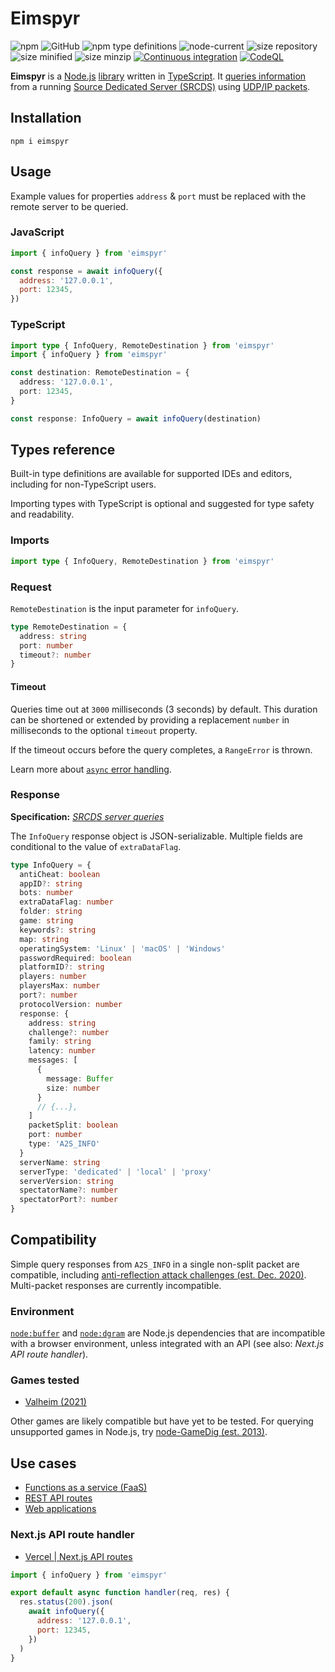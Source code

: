 # Eimspyr

![npm](https://img.shields.io/npm/v/eimspyr?style=plastic)
![GitHub](https://img.shields.io/github/license/Stassi/eimspyr?style=plastic)
![npm type definitions](https://img.shields.io/npm/types/eimspyr?style=plastic)
![node-current](https://img.shields.io/node/v/eimspyr?style=plastic)
![size repository](https://img.shields.io/github/languages/code-size/Stassi/eimspyr?style=plastic)
![size minified](https://img.shields.io/bundlephobia/min/eimspyr?style=plastic)
![size minzip ](https://img.shields.io/bundlephobia/minzip/eimspyr?style=plastic)
[![Continuous integration](https://github.com/Stassi/eimspyr/actions/workflows/ci.yml/badge.svg)](https://github.com/Stassi/eimspyr/actions/workflows/ci.yml)
[![CodeQL](https://github.com/Stassi/eimspyr/actions/workflows/codeql.yml/badge.svg)](https://github.com/Stassi/eimspyr/actions/workflows/codeql.yml)

**Eimspyr** is a [Node.js](https://nodejs.org/) [library](<https://en.wikipedia.org/wiki/Library_(computing)>) written in [TypeScript](https://www.typescriptlang.org/). It [queries information](https://developer.valvesoftware.com/wiki/Server_queries) from a running [Source Dedicated Server (SRCDS)](https://developer.valvesoftware.com/wiki/Source_Dedicated_Server) using [UDP/IP packets](https://en.wikipedia.org/wiki/User_Datagram_Protocol).

## Installation

```Shell
npm i eimspyr
```

## Usage

Example values for properties `address` & `port` must be replaced with the remote server to be queried.

### JavaScript

```javascript
import { infoQuery } from 'eimspyr'

const response = await infoQuery({
  address: '127.0.0.1',
  port: 12345,
})
```

### TypeScript

```typescript
import type { InfoQuery, RemoteDestination } from 'eimspyr'
import { infoQuery } from 'eimspyr'

const destination: RemoteDestination = {
  address: '127.0.0.1',
  port: 12345,
}

const response: InfoQuery = await infoQuery(destination)
```

## Types reference

Built-in type definitions are available for supported IDEs and editors, including for non-TypeScript users.

Importing types with TypeScript is optional and suggested for type safety and readability.

### Imports

```typescript
import type { InfoQuery, RemoteDestination } from 'eimspyr'
```

### Request

`RemoteDestination` is the input parameter for `infoQuery`.

```typescript
type RemoteDestination = {
  address: string
  port: number
  timeout?: number
}
```

#### Timeout

Queries time out at `3000` milliseconds (3 seconds) by default. This duration can be shortened or extended by providing a replacement `number` in milliseconds to the optional `timeout` property.

If the timeout occurs before the query completes, a `RangeError` is thrown.

Learn more about [`async` error handling](https://developer.mozilla.org/en-US/docs/Web/JavaScript/Reference/Operators/await#promise_rejection).

### Response

**Specification:** [_SRCDS server queries_](https://developer.valvesoftware.com/wiki/Server_queries)

The `InfoQuery` response object is JSON-serializable. Multiple fields are conditional to the value of `extraDataFlag`.

```typescript
type InfoQuery = {
  antiCheat: boolean
  appID?: string
  bots: number
  extraDataFlag: number
  folder: string
  game: string
  keywords?: string
  map: string
  operatingSystem: 'Linux' | 'macOS' | 'Windows'
  passwordRequired: boolean
  platformID?: string
  players: number
  playersMax: number
  port?: number
  protocolVersion: number
  response: {
    address: string
    challenge?: number
    family: string
    latency: number
    messages: [
      {
        message: Buffer
        size: number
      }
      // {...},
    ]
    packetSplit: boolean
    port: number
    type: 'A2S_INFO'
  }
  serverName: string
  serverType: 'dedicated' | 'local' | 'proxy'
  serverVersion: string
  spectatorName?: number
  spectatorPort?: number
}
```

## Compatibility

Simple query responses from `A2S_INFO` in a single non-split packet are compatible, including [anti-reflection attack challenges (est. Dec. 2020)](https://steamcommunity.com/discussions/forum/14/2974028351344359625/). Multi-packet responses are currently incompatible.

### Environment

[`node:buffer`](https://nodejs.org/api/dgram.html) and [`node:dgram`](https://nodejs.org/api/dgram.html) are Node.js dependencies that are incompatible with a browser environment, unless integrated with an API (see also: _Next.js API route handler_).

### Games tested

- [Valheim (2021)](https://en.wikipedia.org/wiki/Valheim)

Other games are likely compatible but have yet to be tested. For querying unsupported games in Node.js, try [node-GameDig (est. 2013)](https://github.com/gamedig/node-gamedig).

## Use cases

- [Functions as a service (FaaS)](https://en.wikipedia.org/wiki/Function_as_a_service)
- [REST API routes](https://en.wikipedia.org/wiki/Representational_state_transfer)
- [Web applications](https://en.wikipedia.org/wiki/Web_application)

### Next.js API route handler

- [Vercel | Next.js API routes](https://nextjs.org/docs/api-routes/introduction)

```javascript
import { infoQuery } from 'eimspyr'

export default async function handler(req, res) {
  res.status(200).json(
    await infoQuery({
      address: '127.0.0.1',
      port: 12345,
    })
  )
}
```
